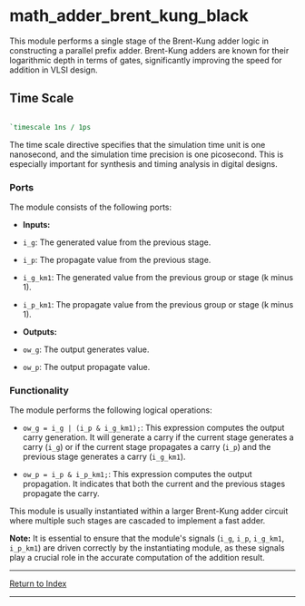 # math_adder_brent_kung_black

This module performs a single stage of the Brent-Kung adder logic in constructing a parallel prefix adder. Brent-Kung adders are known for their logarithmic depth in terms of gates, significantly improving the speed for addition in VLSI design.

## Time Scale

```verilog

`timescale 1ns / 1ps

```

The time scale directive specifies that the simulation time unit is one nanosecond, and the simulation time precision is one picosecond. This is especially important for synthesis and timing analysis in digital designs.

### Ports

The module consists of the following ports:

- **Inputs:**

- `i_g`: The generated value from the previous stage.

- `i_p`: The propagate value from the previous stage.

- `i_g_km1`: The generated value from the previous group or stage (k minus 1).

- `i_p_km1`: The propagate value from the previous group or stage (k minus 1).

- **Outputs:**

- `ow_g`: The output generates value.

- `ow_p`: The output propagate value.

### Functionality

The module performs the following logical operations:

- `ow_g = i_g | (i_p & i_g_km1);`: This expression computes the output carry generation. It will generate a carry if the current stage generates a carry (`i_g`) or if the current stage propagates a carry (`i_p`) and the previous stage generates a carry (`i_g_km1`).

- `ow_p = i_p & i_p_km1;`: This expression computes the output propagation. It indicates that both the current and the previous stages propagate the carry.

This module is usually instantiated within a larger Brent-Kung adder circuit where multiple such stages are cascaded to implement a fast adder.

**Note:** It is essential to ensure that the module's signals (`i_g`, `i_p`, `i_g_km1`, `i_p_km1`) are driven correctly by the instantiating module, as these signals play a crucial role in the accurate computation of the addition result.

---

[Return to Index](index.md)

---
